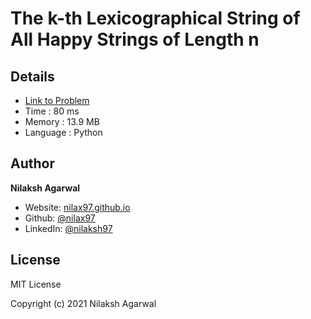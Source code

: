 # The k-th Lexicographical String of All Happy Strings of Length n


## Details

* [Link to Problem](https://leetcode.com/problems/the-k-th-lexicographical-string-of-all-happy-strings-of-length-n/)
* Time : 80 ms
* Memory : 13.9 MB
* Language : Python

## Author

**Nilaksh Agarwal**

* Website: [nilax97.github.io](https://nilax97.github.io/)
* Github: [@nilax97](https://github.com/nilax97)
* LinkedIn: [@nilaksh97](https://linkedin.com/in/nilaksh97)

## License

MIT License

Copyright (c) 2021 Nilaksh Agarwal
